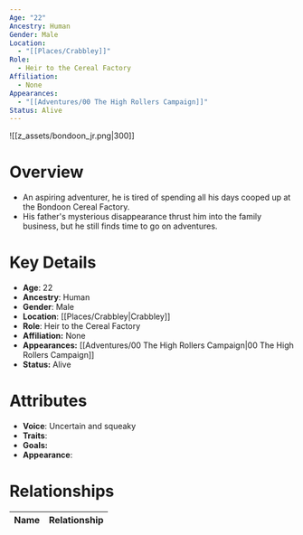```yaml
---
Age: "22"
Ancestry: Human
Gender: Male
Location:
  - "[[Places/Crabbley]]"
Role:
  - Heir to the Cereal Factory
Affiliation:
  - None
Appearances:
  - "[[Adventures/00 The High Rollers Campaign]]"
Status: Alive
---
```

![[z_assets/bondoon_jr.png|300]]

# Overview
- An aspiring adventurer, he is tired of spending all his days cooped up at the Bondoon Cereal Factory.
- His father's mysterious disappearance thrust him into the family business, but he still finds time to go on adventures.


# Key Details
- **Age**: 22
- **Ancestry**: Human
- **Gender**: Male
- **Location**: [[Places/Crabbley\|Crabbley]]
- **Role**: Heir to the Cereal Factory
- **Affiliation:** None
- **Appearances:** [[Adventures/00 The High Rollers Campaign\|00 The High Rollers Campaign]]
- **Status:** Alive

# Attributes
- **Voice**: Uncertain and squeaky
- **Traits**: 
- **Goals:** 
- **Appearance**: 

# Relationships

| Name  | Relationship |
| ----- | ------------ |
